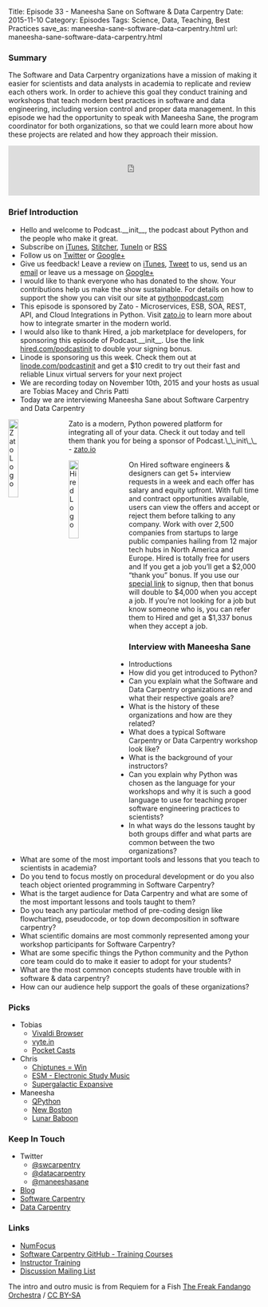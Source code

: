 Title: Episode 33 - Maneesha Sane on Software & Data Carpentry
Date: 2015-11-10
Category: Episodes
Tags: Science, Data, Teaching, Best Practices
save_as: maneesha-sane-software-data-carpentry.html
url: maneesha-sane-software-data-carpentry.html

### Summary
The Software and Data Carpentry organizations have a mission of making it easier for scientists and data analysts in academia to replicate and review each others work. In order to achieve this goal they conduct training and workshops that teach modern best practices in software and data engineering, including version control and proper data management. In this episode we had the opportunity to speak with Maneesha Sane, the program coordinator for both organizations, so that we could learn more about how these projects are related and how they approach their mission.

<iframe id="audio_iframe" src="http://www.podbean.com/media/player/sjqfc-5a7dcb?from=yiiadmin&skin=103&postId=5930443&download=1&share=1&fonts=Helvetica&auto=0" height="100" width="100%" frameborder="0" scrolling="no" data-name="pb-iframe-player"></iframe>

### Brief Introduction
- Hello and welcome to Podcast.\_\_init\_\_, the podcast about Python and the people who make it great.
- Subscribe on [iTunes](https://itunes.apple.com/us/podcast/podcast.-init/id981834425?mt=2&uo=6&at=&ct=), [Stitcher](http://www.stitcher.com/s?fid=64838&refid=stpr), [TuneIn](http://tunein.com/embed/follow/p726240/#) or [RSS](http://podcastinit.podbean.com/feed/)
- Follow us on [Twitter](https://twitter.com/Podcast__init__) or [Google+](https://plus.google.com/+Podcastinit-the-python-podcast)
- Give us feedback! Leave a review on [iTunes](https://itunes.apple.com/us/podcast/podcast.-init/id981834425?mt=2&uo=6&at=&ct=), [Tweet](https://twitter.com/Podcast__init__) to us, send us an [email](mailto:hosts@podcastinit.com) or leave us a message on [Google+](https://plus.google.com/+Podcastinit-the-python-podcast)
- I would like to thank everyone who has donated to the show. Your contributions help us make the show sustainable. For details on how to support the show you can visit our site at [pythonpodcast.com](http://pythonpodcast.com)
- This episode is sponsored by Zato - Microservices, ESB, SOA, REST, API, and Cloud Integrations in Python. Visit [zato.io](https://zato.io/docs?podcast-init) to learn more about how to integrate smarter in the modern world.
- I would also like to thank Hired, a job marketplace for developers, for sponsoring this episode of Podcast.\_\_init\_\_. Use the link [hired.com/podcastinit](http://hired.com/podcastinit) to double your signing bonus.
- Linode is sponsoring us this week. Check them out at [linode.com/podcastinit](http://linode.com/podcastinit) and get a $10 credit to try out their fast and reliable Linux virtual servers for your next project
- We are recording today on November 10th, 2015 and your hosts as usual are Tobias Macey and Chris Patti
- Today we are interviewing Maneesha Sane about Software Carpentry and Data Carpentry

<div class="well">
<a href="https://zato.io/docs?podcast-init"><img src="/images/zato-logo.png" alt="Zato Logo" style="float: left; width: 20%; margin-right: 20px; margin-bottom: 20px;"></img></a>
<p>
Zato is a modern, Python powered platform for integrating all of your data. Check it out today and tell them thank you for being a sponsor of Podcast.\_\_init\_\_ - <a href="https://zato.io/docs?podcast-init">zato.io</a>
</p>
</div>

<div class="well">
<a href="https://hired.com/?utm_content=shownotes-4k&utm_medium=podcast&utm_source=podcastinit"><img src="/images/hired-logo-dark-padding.png" alt="Hired Logo" style="float: left; width: 20%; margin-right: 20px;"></a>
<p>
On Hired software engineers & designers can get 5+ interview requests in a week and each offer has salary and equity upfront. With full time and contract opportunities available, users can view the offers and accept or reject them before talking to any company. Work with over 2,500 companies from startups to large public companies hailing from 12 major tech hubs in North America and Europe.  Hired is totally free for users and If you get a job you’ll get a $2,000 “thank you” bonus. If you use our <a href="https://hired.com/?utm_content=shownotes-4k&utm_medium=podcast&utm_source=podcastinit">special link</a> to signup, then that bonus will double to $4,000 when you accept a job. If you’re not looking for a job but know someone who is, you can refer them to Hired and get a $1,337 bonus when they accept a job.
</p>
</div>

### Interview with Maneesha Sane
- Introductions
- How did you get introduced to Python?
- Can you explain what the Software and Data Carpentry organizations are and what their respective goals are?
- What is the history of these organizations and how are they related?
- What does a typical Software Carpentry or Data Carpentry workshop look like?
- What is the background of your instructors?
- Can you explain why Python was chosen as the language for your workshops and why it is such a good language to use for teaching proper software engineering practices to scientists?
- In what ways do the lessons taught by both groups differ and what parts are common between the two organizations?
- What are some of the most important tools and lessons that you teach to scientists in academia?
- Do you tend to focus mostly on procedural development or do you also teach object oriented programming in Software Carpentry?
- What is the target audience for Data Carpentry and what are some of the most important lessons and tools taught to them?
- Do you teach any particular method of pre-coding design like flowcharting, pseudocode, or top down decomposition in software carpentry?
- What scientific domains are most commonly represented among your workshop participants for Software Carpentry?
- What are some specific things the Python community and the Python core team could do to make it easier to adopt for your students?
- What are the most common concepts students have trouble with in software & data carpentry?
- How can our audience help support the goals of these organizations?

### Picks
- Tobias
    - [Vivaldi Browser](https://vivaldi.com/)
    - [vyte.in](https://www.vyte.in/)
    - [Pocket Casts](http://www.shiftyjelly.com/)
- Chris
    - [Chiptunes = Win](http://chiptuneswin.com/)
    - [ESM - Electronic Study Music](https://play.spotify.com/user/spotify/playlist/65y98W0UItf73DJKVgylTP?play=true&utm_source=open.spotify.com&utm_medium=open)
    - [Supergalactic Expansive](http://shop.supergalacticexpansive.com/)
- Maneesha
    - [QPython](http://qpython.com/)
    - [New Boston](https://www.youtube.com/user/thenewboston)
    - [Lunar Baboon](http://www.lunarbaboon.com/)

### Keep In Touch
- Twitter
    - [@swcarpentry](https://twitter.com/swcarpentry)
    - [@datacarpentry](https://twitter.com/datacarpentry)
    - [@maneeshasane](https://twitter.com/maneeshasane)
- [Blog](http://maneeshasane.com)
- [Software Carpentry](http://software-carpentry.org)
- [Data Carpentry](http://datacarpentry.org)

### Links
- [NumFocus](http://numfocus.org/)
- [Software Carpentry GitHub - Training Courses](https://github.com/swcarpentry)
- [Instructor Training](http://teaching.software-carpentry.org/)
- [Discussion Mailing List](http://lists.software-carpentry.org/mailman/listinfo/discuss_lists.software-carpentry.org)

The intro and outro music is from Requiem for a Fish [The Freak Fandango Orchestra](http://freemusicarchive.org/music/The_Freak_Fandango_Orchestra/)  / [CC BY-SA](http://creativecommons.org/licenses/by-sa/3.0/)
